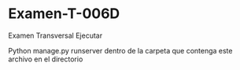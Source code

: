 # Examen-T-006D
Examen Transversal
Ejecutar 

Python manage.py runserver dentro de la carpeta que contenga este archivo en el directorio
